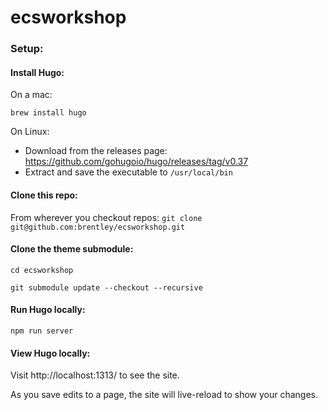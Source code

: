 # ecsworkshop

### Setup:

#### Install Hugo:
On a mac:

`brew install hugo`

On Linux:
  - Download from the releases page: https://github.com/gohugoio/hugo/releases/tag/v0.37
  - Extract and save the executable to `/usr/local/bin`

#### Clone this repo:
From wherever you checkout repos:
`git clone git@github.com:brentley/ecsworkshop.git`

#### Clone the theme submodule:
`cd ecsworkshop`

`git submodule update --checkout --recursive`

#### Run Hugo locally:
`npm run server`

#### View Hugo locally:
Visit http://localhost:1313/ to see the site.

As you save edits to a page, the site will live-reload to show your changes.

